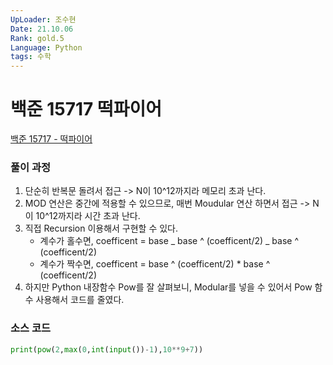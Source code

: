 ```yaml
---
UpLoader: 조수현
Date: 21.10.06
Rank: gold.5
Language: Python
tags: 수학
---
```


# 백준 15717 떡파이어

[백준 15717 - 떡파이어](https://www.acmicpc.net/problem/15717)

### 풀이 과정

1. 단순히 반복문 돌려서 접근 -> N이 10^12까지라 메모리 초과 난다.
2. MOD 연산은 중간에 적용할 수 있으므로, 매번 Moudular 연산 하면서 접근 -> N이 10^12까지라 시간 초과 난다.
3. 직접 Recursion 이용해서 구현할 수 있다.
   - 계수가 홀수면, coefficent = base _ base ^ (coefficent/2) _ base ^ (coefficent/2)
   - 계수가 짝수면, coefficent = base ^ (coefficent/2) \* base ^ (coefficent/2)
4. 하지만 Python 내장함수 Pow를 잘 살펴보니, Modular를 넣을 수 있어서 Pow 함수 사용해서 코드를 줄였다.

### 소스 코드

```python
print(pow(2,max(0,int(input())-1),10**9+7))
```
